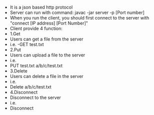 - It is a json based http protocol
- Server can run with command: javac -jar server -p [Port number]
- When you run the client, you should first connect to the server with "connect [IP address] [Port Number]"
- Client provide 4 function:
- 1.Get
- Users can get a file from the server
- i.e.
   -GET test.txt
- 2.Put
- Users can upload a file to the server
- i.e.
-   PUT test.txt a/b/c/test.txt
- 3.Delete
- Users can delete a file in the server
- i.e.
-   Delete a/b/c/test.txt
- 4.Disconnect
- Disconnect to the server
- i.e.
-   Disconnect
